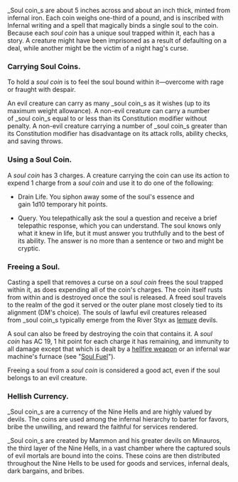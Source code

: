 _Soul coin_s are about 5 inches across and about an inch thick, minted from infernal iron. Each coin weighs one-third of a pound, and is inscribed with Infernal writing and a spell that magically binds a single soul to the coin. Because each _soul coin_ has a unique soul trapped within it, each has a story. A creature might have been imprisoned as a result of defaulting on a deal, while another might be the victim of a night hag's curse.

### Carrying Soul Coins. 

To hold a _soul coin_ is to feel the soul bound within it—overcome with rage or fraught with despair.

An evil creature can carry as many _soul coin_s as it wishes (up to its maximum weight allowance). A non-evil creature can carry a number of _soul coin_s equal to or less than its Constitution modifier without penalty. A non-evil creature carrying a number of _soul coin_s greater than its Constitution modifier has disadvantage on its attack rolls, ability checks, and saving throws.

### Using a Soul Coin. 

A _soul coin_ has 3 charges. A creature carrying the coin can use its action to expend 1 charge from a _soul coin_ and use it to do one of the following:

-   Drain Life. You siphon away some of the soul's essence and gain 1d10 temporary hit points.

-   Query. You telepathically ask the soul a question and receive a brief telepathic response, which you can understand. The soul knows only what it knew in life, but it must answer you truthfully and to the best of its ability. The answer is no more than a sentence or two and might be cryptic.
   

### Freeing a Soul. 

Casting a spell that removes a curse on a _soul coin_ frees the soul trapped within it, as does expending all of the coin's charges. The coin itself rusts from within and is destroyed once the soul is released. A freed soul travels to the realm of the god it served or the outer plane most closely tied to its alignment (DM's choice). The souls of lawful evil creatures released from _soul coin_s typically emerge from the River Styx as [lemure](https://5e.tools/bestiary.html#lemure_mm) devils.

A soul can also be freed by destroying the coin that contains it. A _soul coin_ has AC 19, 1 hit point for each charge it has remaining, and immunity to all damage except that which is dealt by a [hellfire weapon](https://5e.tools/items.html#hellfire%20weapon_bgdia) or an infernal war machine's furnace (see "[Soul Fuel](https://5e.tools/adventure.html#bgdia,11,soul%20fuel,0)").

Freeing a soul from a _soul coin_ is considered a good act, even if the soul belongs to an evil creature.

### Hellish Currency. 

_Soul coin_s are a currency of the Nine Hells and are highly valued by devils. The coins are used among the infernal hierarchy to barter for favors, bribe the unwilling, and reward the faithful for services rendered.

_Soul coin_s are created by Mammon and his greater devils on Minauros, the third layer of the Nine Hells, in a vast chamber where the captured souls of evil mortals are bound into the coins. These coins are then distributed throughout the Nine Hells to be used for goods and services, infernal deals, dark bargains, and bribes.